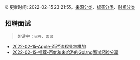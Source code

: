 :alarm_clock: 更新时间: 2022-02-15 23:21:55。[来源分类](../README.md)、[标签分类](../TAGS.md)、[时间分类](../TIMELINE.md)

## 招聘面试


> 关键字：`招聘`、`面试`



- [2022-02-15-Apple-面试流程是怎样的](https://www.v2ex.com/t/834087) 
- [2022-02-15-推荐-百度和米哈游的Golang面试经验分享](https://toutiao.io/k/q0sox0k) 